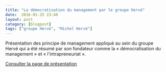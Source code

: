 ```yaml
---
title: "La démocratisation du management par le groupe Hervé"
date:  2016-01-25 23:40
layout: post
category: [blogpost]
tags: ["groupe Hervé", "Michel Hervé"]
---
```


Présentation des principe de management appliqué au sein du groupe Hervé qui a été résumé par son fondateur comme la « démocratisation du management » et « l'intrapreneuriat ».

[Consulter la page de présentation](http://www.herve-management.com/groupe-herve/)
